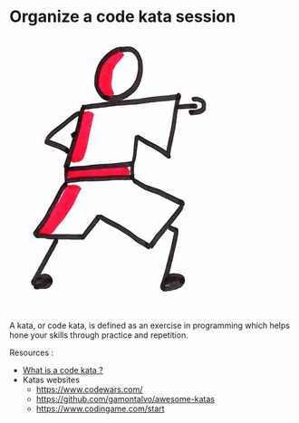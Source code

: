 # Organize a code kata session
![Organize a code kata session](photos/code-kata.png)  

A kata, or code kata, is defined as an exercise in programming which helps hone your skills through practice and repetition.  

Resources :
* [What is a code kata ?](http://codekata.com/)
* Katas websites
    * https://www.codewars.com/
    * https://github.com/gamontalvo/awesome-katas
    * https://www.codingame.com/start